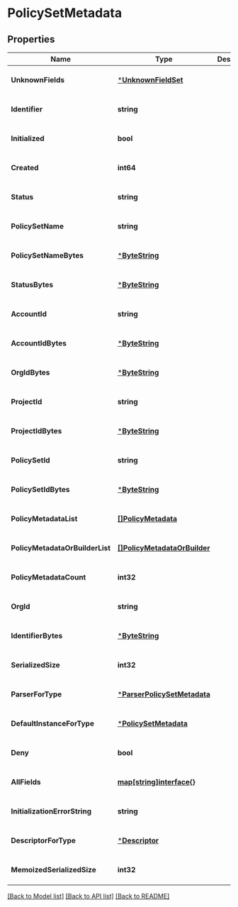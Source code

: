 # PolicySetMetadata

## Properties
Name | Type | Description | Notes
------------ | ------------- | ------------- | -------------
**UnknownFields** | [***UnknownFieldSet**](UnknownFieldSet.md) |  | [optional] [default to null]
**Identifier** | **string** |  | [optional] [default to null]
**Initialized** | **bool** |  | [optional] [default to null]
**Created** | **int64** |  | [optional] [default to null]
**Status** | **string** |  | [optional] [default to null]
**PolicySetName** | **string** |  | [optional] [default to null]
**PolicySetNameBytes** | [***ByteString**](ByteString.md) |  | [optional] [default to null]
**StatusBytes** | [***ByteString**](ByteString.md) |  | [optional] [default to null]
**AccountId** | **string** |  | [optional] [default to null]
**AccountIdBytes** | [***ByteString**](ByteString.md) |  | [optional] [default to null]
**OrgIdBytes** | [***ByteString**](ByteString.md) |  | [optional] [default to null]
**ProjectId** | **string** |  | [optional] [default to null]
**ProjectIdBytes** | [***ByteString**](ByteString.md) |  | [optional] [default to null]
**PolicySetId** | **string** |  | [optional] [default to null]
**PolicySetIdBytes** | [***ByteString**](ByteString.md) |  | [optional] [default to null]
**PolicyMetadataList** | [**[]PolicyMetadata**](PolicyMetadata.md) |  | [optional] [default to null]
**PolicyMetadataOrBuilderList** | [**[]PolicyMetadataOrBuilder**](PolicyMetadataOrBuilder.md) |  | [optional] [default to null]
**PolicyMetadataCount** | **int32** |  | [optional] [default to null]
**OrgId** | **string** |  | [optional] [default to null]
**IdentifierBytes** | [***ByteString**](ByteString.md) |  | [optional] [default to null]
**SerializedSize** | **int32** |  | [optional] [default to null]
**ParserForType** | [***ParserPolicySetMetadata**](ParserPolicySetMetadata.md) |  | [optional] [default to null]
**DefaultInstanceForType** | [***PolicySetMetadata**](PolicySetMetadata.md) |  | [optional] [default to null]
**Deny** | **bool** |  | [optional] [default to null]
**AllFields** | [**map[string]interface{}**](interface{}.md) |  | [optional] [default to null]
**InitializationErrorString** | **string** |  | [optional] [default to null]
**DescriptorForType** | [***Descriptor**](Descriptor.md) |  | [optional] [default to null]
**MemoizedSerializedSize** | **int32** |  | [optional] [default to null]

[[Back to Model list]](../README.md#documentation-for-models) [[Back to API list]](../README.md#documentation-for-api-endpoints) [[Back to README]](../README.md)

